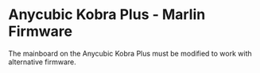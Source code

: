 # Anycubic Kobra Plus - Marlin Firmware

The mainboard on the Anycubic Kobra Plus must be modified to work with alternative firmware. 

